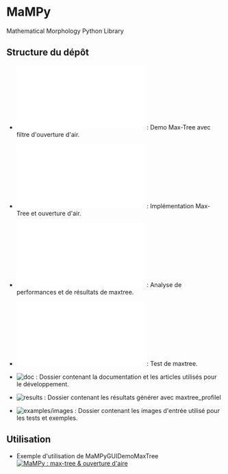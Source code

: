 # MaMPy
Mathematical Morphology Python Library

## Structure du dépôt

* ![MaMPyGUIDemoMaxTree.py](MaMPyGUIDemoMaxTree.py) : Demo Max-Tree avec filtre d'ouverture d'air.
* ![maxtree.py](maxtree.py) : Implémentation Max-Tree et ouverture d'air.
* ![maxtree_profile.py](maxtree_profile.py) : Analyse de performances et de résultats de maxtree.
* ![maxtree_test.py](maxtree_test.py) : Test de maxtree.

* ![doc](doc) : Dossier contenant la documentation et les articles utilisés pour le développement.
* ![results](results) : Dossier contenant les résultats générer avec maxtree_profilel
* ![examples/images](examples/images) : Dossier contenant les images d'entrée utilisé pour les tests et exemples.


## Utilisation

* Exemple d'utilisation de MaMPyGUIDemoMaxTree  
[![MaMPy : max-tree & ouverture d'aire](https://img.youtube.com/vi/4NmaUEBlBkI/0.jpg)](https://youtu.be/4NmaUEBlBkI)
